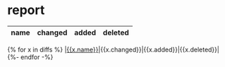 # report

|name|changed|added|deleted|
|:----|:----|:----|:----|
{% for x in diffs %}
|[{{x.name}}]({{x.path}})|{{x.changed}}|{{x.added}}|{{x.deleted}}|
{%- endfor -%}